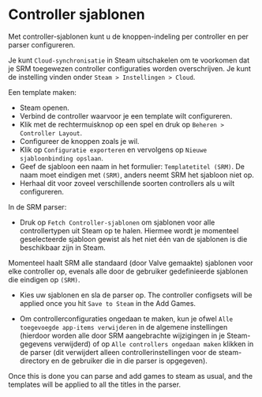 # Controller sjablonen
Met controller-sjablonen kunt u de knoppen-indeling per controller en per parser configureren.

Je kunt `Cloud-synchronisatie` in Steam uitschakelen om te voorkomen dat je SRM toegewezen controller configuraties worden overschrijven. Je kunt de instelling vinden onder `Steam > Instellingen > Cloud`.

Een template maken:
* Steam openen.
* Verbind de controller waarvoor je een template wilt configureren.
* Klik met de rechtermuisknop op een spel en druk op `Beheren > Controller Layout`.
* Configureer de knoppen zoals je wil.
* Klik op `Configuratie exporteren` en vervolgens op `Nieuwe sjabloonbinding opslaan`.
* Geef de sjabloon een naam in het formulier: `Templatetitel (SRM)`. De naam moet eindigen met `(SRM)`, anders neemt SRM het sjabloon niet op.
* Herhaal dit voor zoveel verschillende soorten controllers als u wilt configureren.

In de SRM parser:
* Druk op `Fetch Controller-sjablonen` om sjablonen voor alle controllertypen uit Steam op te halen. Hiermee wordt je momenteel geselecteerde sjabloon gewist als het niet één van de sjablonen is die beschikbaar zijn in Steam.

Momenteel haalt SRM alle standaard (door Valve gemaakte) sjablonen voor elke controller op, evenals alle door de gebruiker gedefinieerde sjablonen die eindigen op `(SRM)`.

* Kies uw sjablonen en sla de parser op. The controller configsets will be applied once you hit `Save to Steam` in the Add Games.

* Om controllerconfiguraties ongedaan te maken, kun je ofwel `Alle toegevoegde app-items verwijderen` in de algemene instellingen (hierdoor worden alle door SRM aangebrachte wijzigingen in je Steam-gegevens verwijderd) of op `Alle controllers ongedaan maken` klikken in de parser (dit verwijdert alleen controllerinstellingen voor de steam-directory en de gebruiker die in die parser is opgegeven).

Once this is done you can parse and add games to steam as usual, and the templates will be applied to all the titles in the parser.


